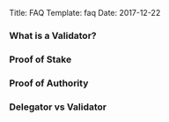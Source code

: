 Title: FAQ
Template: faq
Date: 2017-12-22

<script src="https://ajax.googleapis.com/ajax/libs/jquery/2.1.4/jquery.min.js"></script>
<script>
  $(document).ready(function(){
  	  $('.faq').click(function(a,b){
      $(this).next('p').slideToggle('medium')
    })
  });
</script>
<link href="https://maxcdn.bootstrapcdn.com/font-awesome/4.6.3/css/font-awesome.min.css" rel="stylesheet" integrity="sha384-T8Gy5hrqNKT+hzMclPo118YTQO6cYprQmhrYwIiQ/3axmI1hQomh7Ud2hPOy8SP1" crossorigin="anonymous">

<h3 class="faq">
What is a Validator?
<i class="fa fa-angle-down drop-down-icon" aria-hidden="true"></i></h3>

<p style="display:none">
The role of validators is to run a full-node and participate in consensus by broadcasting votes which contain cryptographic signatures signed by their private key. Validators commit new blocks in the blockchain and receive rewards in exchange for their work. They must also participate in governance by voting on proposals. Validators are weighted according to their total stake.</p>


<h3 class="faq">
Proof of Stake
<i class="fa fa-angle-down drop-down-icon" aria-hidden="true"></i></h3>

<p style="display:none">
	Proof of Stake (PoS) is a category of consensus algorithms for public blockchains that depend on a validator's economic stake in the network. In PoS-based public blockchains, a set of validators take turns proposing and voting on the next block, and the weight of each validator's vote depends on the size of its deposit (i.e. stake). Advantages of PoS include security, reduced risk of centralization, and energy efficiency. Transaction validators receive rewards in proportion to the amount of their “stake” in the network.
</p>

<h3 class="faq">
Proof of Authority 
<i class="fa fa-angle-down drop-down-icon" aria-hidden="true"></i></h3>

<p style="display:none">
Proof of Authority (PoA) is a category of consensus algorithms for public blockchains that delivers instant transactions through a consensus mechanism based on identity as a stake. In PoA-based networks, transactions and blocks are validated by approved accounts, known as validators. Validators run software allowing them to put transactions in blocks. The process is automated and does not require validators to be constantly monitoring their computers. It, however, does require maintaining the computer (the node) uncompromised. <p>


<h3 class="faq">
	Delegator vs Validator
<i class="fa fa-angle-down drop-down-icon" aria-hidden="true"></i></h3>

<p style="display:none">
	A validator has an active key involved in signing votes in the consensus protocol. A validator must also have some tokens in a security deposit. Since there will only be a limitted number of validators, other token holders can delegate to the validators, thereby contributing to the economic security of the system by putting their funds on the line if the validator misbehaves. In return, they earn a share of the transaction fees and any inflationary rewards.
	<br><br>
	Delegators are never validators. If a validator wishes to delegate, they need to do so with their free and unbonded tokens.
</p>



